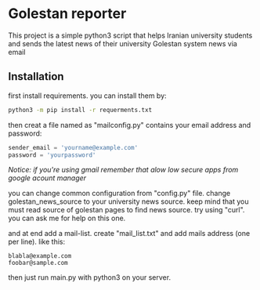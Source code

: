 # Golestan reporter
This project is a simple python3 script that helps Iranian university students and sends the latest news of their university Golestan system news via email

## Installation
first install requirements. you can install them by:
```bash
python3 -m pip install -r requerments.txt
```

then creat a file named as "mailconfig.py" contains your email address and password:
```python
sender_email = 'yourname@example.com'
password = 'yourpassword'
```
*Notice: if you're using gmail remember that alow low secure apps from google acount manager*

you can change common configuration from "config.py" file. change golestan_news_source to your university news source.
keep mind that you must read source of golestan pages to find news source. try using "curl". you can ask me for help on this one.

and at end add a mail-list. create "mail_list.txt" and add mails address (one per line). like this:
```
blabla@example.com
foobar@sample.com
```

then just run main.py with python3 on your server.